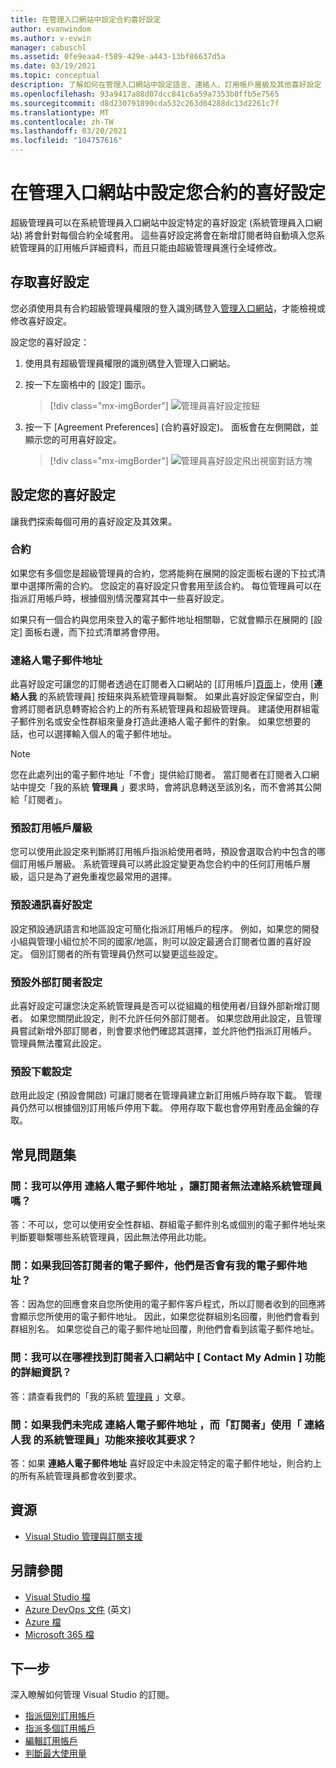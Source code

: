 ```yaml
---
title: 在管理入口網站中設定合約喜好設定
author: evanwindom
ms.author: v-evwin
manager: cabuschl
ms.assetid: 0fe9eaa4-f589-429e-a443-13bf86637d5a
ms.date: 03/19/2021
ms.topic: conceptual
description: 了解如何在管理入口網站中設定語言、連絡人、訂用帳戶層級及其他喜好設定
ms.openlocfilehash: 93a9417a88d07dcc841c6a59a7353b0ffb5e7565
ms.sourcegitcommit: d8d230791890cda532c263d04288dc13d2261c7f
ms.translationtype: MT
ms.contentlocale: zh-TW
ms.lasthandoff: 03/20/2021
ms.locfileid: "104757616"
---
```

# <a name="set-preferences-for-your-agreements-in-the-administration-portal"></a>在管理入口網站中設定您合約的喜好設定
超級管理員可以在系統管理員入口網站中設定特定的喜好設定 (系統管理員入口網站) 將會針對每個合約全域套用。  這些喜好設定將會在新增訂閱者時自動填入您系統管理員的訂用帳戶詳細資料，而且只能由超級管理員進行全域修改。  

## <a name="access-preferences"></a>存取喜好設定
您必須使用具有合約超級管理員權限的登入識別碼登入[管理入口網站](https://manage.visualstudio.com)，才能檢視或修改喜好設定。  

設定您的喜好設定：
1. 使用具有超級管理員權限的識別碼登入管理入口網站。
2. 按一下左窗格中的 [設定] 圖示。
   > [!div class="mx-imgBorder"]
   > ![管理員喜好設定按鈕](_img/admin-prefs/admin-prefs-button.png "按一下 [管理管理員]，然後按一下 [協定喜好設定] 以顯示喜好設定")

3. 按一下 [Agreement Preferences] \(合約喜好設定\)。
面板會在左側開啟，並顯示您的可用喜好設定。 

   > [!div class="mx-imgBorder"]
   > ![管理員喜好設定飛出視窗對話方塊](_img/admin-prefs/admin-prefs-flyout.png "設定您的喜好設定，然後按一下 [儲存]")

## <a name="set-your-preferences"></a>設定您的喜好設定
讓我們探索每個可用的喜好設定及其效果。 

### <a name="agreement"></a>合約
如果您有多個您是超級管理員的合約，您將能夠在展開的設定面板右邊的下拉式清單中選擇所需的合約。  您設定的喜好設定只會套用至該合約。  每位管理員可以在指派訂用帳戶時，根據個別情況覆寫其中一些喜好設定。 

如果只有一個合約與您用來登入的電子郵件地址相關聯，它就會顯示在展開的 [設定] 面板右邊，而下拉式清單將會停用。 

### <a name="contact-email-address"></a>連絡人電子郵件地址
此喜好設定可讓您的訂閱者透過在訂閱者入口網站的 [訂用帳戶][頁面](https://my.visualstudio.com/subscriptions)上，使用 [**連絡人我** 的系統管理員] 按鈕來與系統管理員聯繫。  如果此喜好設定保留空白，則會將訂閱者訊息轉寄給合約上的所有系統管理員和超級管理員。  建議使用群組電子郵件別名或安全性群組來量身打造此連絡人電子郵件的對象。 如果您想要的話，也可以選擇輸入個人的電子郵件地址。

> [!NOTE]
> 您在此處列出的電子郵件地址「不會」提供給訂閱者。  當訂閱者在訂閱者入口網站中提交「我的系統 **管理員** 」要求時，會將訊息轉送至該別名，而不會將其公開給「訂閱者」。 

### <a name="default-subscription-level"></a>預設訂用帳戶層級
您可以使用此設定來判斷將訂用帳戶指派給使用者時，預設會選取合約中包含的哪個訂用帳戶層級。  系統管理員可以將此設定變更為您合約中的任何訂用帳戶層級，這只是為了避免重複您最常用的選擇。 

### <a name="default-communication-preferences"></a>預設通訊喜好設定
設定預設通訊語言和地區設定可簡化指派訂用帳戶的程序。  例如，如果您的開發小組與管理小組位於不同的國家/地區，則可以設定最適合訂閱者位置的喜好設定。 個別訂閱者的所有管理員仍然可以變更這些設定。 

### <a name="default-external-subscribers-setting"></a>預設外部訂閱者設定
此喜好設定可讓您決定系統管理員是否可以從組織的租使用者/目錄外部新增訂閱者。  如果您關閉此設定，則不允許任何外部訂閱者。  如果您啟用此設定，且管理員嘗試新增外部訂閱者，則會要求他們確認其選擇，並允許他們指派訂用帳戶。 管理員無法覆寫此設定。 

### <a name="default-downloads-setting"></a>預設下載設定
啟用此設定 (預設會開啟) 可讓訂閱者在管理員建立新訂用帳戶時存取下載。  管理員仍然可以根據個別訂用帳戶停用下載。  停用存取下載也會停用對產品金鑰的存取。  


## <a name="frequently-asked-questions"></a>常見問題集
### <a name="q--can-i-disable-the-contact-email-address-so-subscribers-cannot-contact-admins"></a>問：我可以停用 **連絡人電子郵件地址** ，讓訂閱者無法連絡系統管理員嗎？
答：不可以，您可以使用安全性群組、群組電子郵件別名或個別的電子郵件地址來判斷要聯繫哪些系統管理員，因此無法停用此功能。

### <a name="q-if-i-answer-a-subscribers-email-will-they-have-my-email-address"></a>問：如果我回答訂閱者的電子郵件，他們是否會有我的電子郵件地址？
答：因為您的回應會來自您所使用的電子郵件客戶程式，所以訂閱者收到的回應將會顯示您所使用的電子郵件地址。  因此，如果您從群組別名回覆，則他們會看到群組別名。  如果您從自己的電子郵件地址回覆，則他們會看到該電子郵件地址。  

### <a name="q-where-can-i-find-out-more-about-the-contact-my-admin-feature-in-the-subscriber-portal"></a>問：我可以在哪裡找到訂閱者入口網站中 [ **Contact My Admin** ] 功能的詳細資訊？
答：請查看我們的「我的系統 [管理員](contact-my-admin.md) 」文章。 

### <a name="q-if-we-dont-complete-the-contact-email-address-and-a-subscriber-uses-the-contact-my-admin-feature-who-receives-their-request"></a>問：如果我們未完成 **連絡人電子郵件地址** ，而「訂閱者」使用「 **連絡人我** 的系統管理員」功能來接收其要求？
答：如果 **連絡人電子郵件地址** 喜好設定中未設定特定的電子郵件地址，則合約上的所有系統管理員都會收到要求。 

## <a name="resources"></a>資源
- [Visual Studio 管理與訂閱支援](https://aka.ms/vsadminhelp)

## <a name="see-also"></a>另請參閱
- [Visual Studio 檔](/visualstudio/)
- [Azure DevOps 文件](/azure/devops/) \(英文\)
- [Azure 檔](/azure/)
- [Microsoft 365 檔](/microsoft-365/)

## <a name="next-steps"></a>下一步
深入瞭解如何管理 Visual Studio 的訂閱。
- [指派個別訂用帳戶](assign-license.md)
- [指派多個訂用帳戶](assign-license-bulk.md)
- [編輯訂用帳戶](edit-license.md)
- [判斷最大使用量](maximum-usage.md)